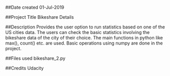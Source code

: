 ##Date created
01-Jul-2019

##Project Title
Bikeshare Details

##Description
Provides the user option to run statistics based on one of the US cities data.
The users can check the basic statistics involving the bikeshare data of the
city of their choice.
The main functions in python like max(), count() etc. are used.
Basic operations using numpy are done in the project. 

##Files used
bikeshare_2.py

##Credits
Udacity
